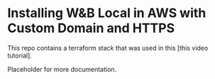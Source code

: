 # Installing W&B Local in AWS with Custom Domain and HTTPS 

This repo contains a terraform stack that was used in this [this video tutorial]. 

Placeholder for more documentation.